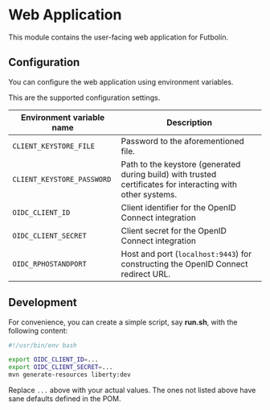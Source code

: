 # Web Application

This module contains the user-facing web application for Futbolín.

## Configuration

You can configure the web application using environment variables.

This are the supported configuration settings.

| Environment variable name | Description |
| --- | --- |
| `CLIENT_KEYSTORE_FILE` | Password to the aforementioned file. |
| `CLIENT_KEYSTORE_PASSWORD` | Path to the keystore (generated during build) with trusted certificates for interacting with other systems. |
| `OIDC_CLIENT_ID` | Client identifier for the OpenID Connect integration |
| `OIDC_CLIENT_SECRET` | Client secret for the OpenID Connect integration |
| `OIDC_RPHOSTANDPORT` | Host and port (`localhost:9443`) for constructing the OpenID Connect redirect URL.

## Development

For convenience, you can create a simple script, say **run.sh**, with the following content:

```sh
#!/usr/bin/env bash

export OIDC_CLIENT_ID=...
export OIDC_CLIENT_SECRET=...
mvn generate-resources liberty:dev
```

Replace `...` above with your actual values.
The ones not listed above have sane defaults defined in the POM.
